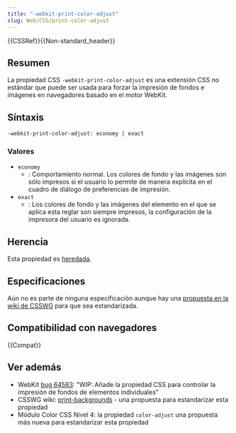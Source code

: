 ```yaml
---
title: "-webkit-print-color-adjust"
slug: Web/CSS/print-color-adjust
---
```


{{CSSRef}}{{Non-standard_header}}

## Resumen

La propiedad CSS `-webkit-print-color-adjust` es una extensión CSS no estándar que puede ser usada para forzar la impresión de fondos e imágenes en navegadores basado en el motor WebKit.

## Síntaxis

```
-webkit-print-color-adjust: economy | exact
```

### Valores

- `economy`
  - : Comportamiento normal. Los colores de fondo y las imágenes son sólo impresos si el usuario lo permite de manera explícita en el cuadro de diálogo de preferencias de impresión.
- `exact`
  - : Los colores de fondo y las imágenes del elemento en el que se aplica esta reglar son siempre impresos, la configuración de la impresora del usuario es ignorada.

## Herencia

Esta propiedad es [heredada](/es/docs/Web/Guide/CSS/Getting_started/Cascading_and_inheritance).

## Especificaciones

Aún no es parte de ninguna especificación aunque hay una [propuesta en la wiki de CSSWG](http://wiki.csswg.org/ideas/print-backgrounds) para que sea estandarizada.

## Compatibilidad con navegadores

{{Compat}}

## Ver además

- WebKit [bug 64583](https://bugs.webkit.org/show_bug.cgi?id=64583): "WIP: Añade la propiedad CSS para controlar la impresión de fondos de elementos individuales"
- CSSWG wiki: [print-backgrounds](http://wiki.csswg.org/ideas/print-backgrounds) - una propuesta para estandarizar esta propiedad
- Módulo Color CSS Nivel 4: la propiedad `color-adjust` una propuesta más nueva para estandarizar esta propiedad
